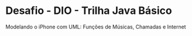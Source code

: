 # Desafio - DIO - Trilha Java Básico
Modelando o iPhone com UML: Funções de Músicas, Chamadas e Internet



